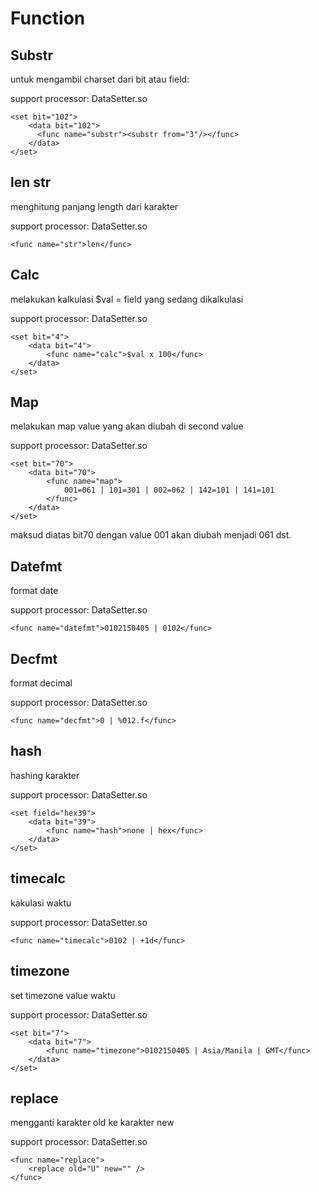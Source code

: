 # Function

## Substr
untuk mengambil charset dari bit atau field:

support processor: DataSetter.so
```
<set bit="102">
    <data bit="102">
      <func name="substr"><substr from="3"/></func>
    </data>
</set>
```

## len str
menghitung panjang length dari karakter

support processor: DataSetter.so
```
<func name="str">len</func>
```

## Calc
melakukan kalkulasi
$val = field yang sedang dikalkulasi

support processor: DataSetter.so
```
<set bit="4">
    <data bit="4">
        <func name="calc">$val x 100</func>
    </data>
</set>
```

## Map
melakukan map value yang akan diubah di second value

support processor: DataSetter.so
```
<set bit="70">
    <data bit="70">
        <func name="map">
            001=061 | 101=301 | 002=062 | 142=101 | 141=101
        </func>
    </data>
</set>
```

maksud diatas bit70 dengan value 001 akan diubah menjadi 061 dst.

## Datefmt
format date

support processor: DataSetter.so
```
<func name="datefmt">0102150405 | 0102</func>
```

## Decfmt
format decimal

support processor: DataSetter.so
```
<func name="decfmt">0 | %012.f</func>
```

## hash
hashing karakter

support processor: DataSetter.so
```
<set field="hex39">
    <data bit="39">
        <func name="hash">none | hex</func>
    </data>
</set>
```

## timecalc
kakulasi waktu

support processor: DataSetter.so
```
<func name="timecalc">0102 | +1d</func>
```

## timezone
set timezone value waktu

support processor: DataSetter.so
```
<set bit="7">
    <data bit="7">
        <func name="timezone">0102150405 | Asia/Manila | GMT</func>
    </data>
</set>
```

## replace
mengganti karakter old ke karakter new

support processor: DataSetter.so
```
<func name="replace">
    <replace old="U" new="" />
</func>
```
